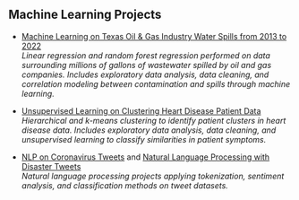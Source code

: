 ## Machine Learning Projects

- [Machine Learning on Texas Oil & Gas Industry Water Spills from 2013 to 2022](https://github.com/kape6379/ML5622_Final/blob/main/Machine_Learing_Final_Update.ipynb)  
  *Linear regression and random forest regression performed on data surrounding millions of gallons of wastewater spilled by oil and gas companies. Includes exploratory data analysis, data cleaning, and correlation modeling between contamination and spills through machine learning.*

- [Unsupervised Learning on Clustering Heart Disease Patient Data](https://github.com/kape6379/ML5632_Final/blob/main/Unsupervised_Learning_Final.ipynb)  
  *Hierarchical and k-means clustering to identify patient clusters in heart disease data. Includes exploratory data analysis, data cleaning, and unsupervised learning to classify similarities in patient symptoms.*

- [NLP on Coronavirus Tweets](https://github.com/kape6379/corona/blob/main/corona-2.ipynb) and [Natural Language Processing with Disaster Tweets](https://github.com/kape6379/NLP/blob/main/NLP.ipynb)  
  *Natural language processing projects applying tokenization, sentiment analysis, and classification methods on tweet datasets.*
